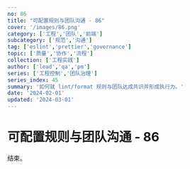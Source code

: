 ```yaml
---
no: 86
title: "可配置规则与团队沟通 - 86"
cover: '/images/86.png'
category: ['工程','团队','前端']
subcategory: ['规范','沟通']
tag: ['eslint','prettier','governance']
topic: ['质量','协作','流程']
collection: ['工程实践']
author: ['lead','qa','pm']
series: ['工程控制','团队治理']
series_index: 45
summary: '如何就 lint/format 规则与团队达成共识并形成执行力。'
date: '2024-02-01'
updated: '2024-03-01'
---
```


# 可配置规则与团队沟通 - 86

结束。
